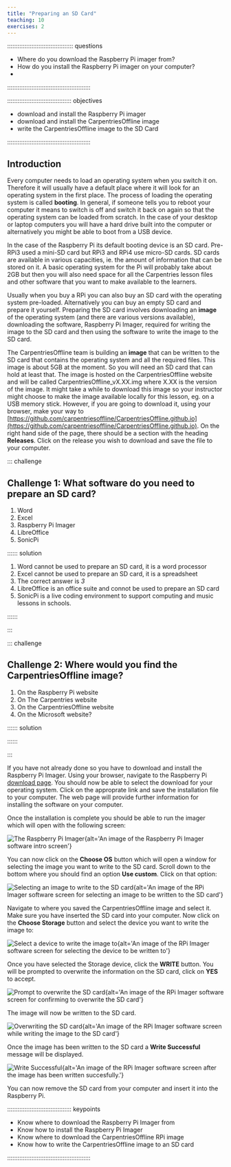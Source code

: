 ```yaml
---
title: "Preparing an SD Card"
teaching: 10
exercises: 2
---
```


:::::::::::::::::::::::::::::::::::::: questions 

- Where do you download the Raspberry Pi imager from?
- How do you install the Raspberry Pi imager on your computer?
- 

::::::::::::::::::::::::::::::::::::::::::::::::

::::::::::::::::::::::::::::::::::::: objectives

- download and install the Raspberry Pi imager
- download and install the CarpentriesOffline image
- write the CarpentriesOffline image to the SD Card

::::::::::::::::::::::::::::::::::::::::::::::::

## Introduction

Every computer needs to load an operating system when you switch it on. Therefore it will usually have a default place where it will look for an operating system in the first place. The process of loading the operating system is called **booting**. In general, if someone tells you to reboot your computer it means to switch is off and switch it back on again so that the operating system can be loaded from scratch. In the case of your desktop or laptop computers you will have a hard drive built into the computer or alternatively you might be able to boot from a USB device.

In the case of the Raspberry Pi its default booting device is an SD card. Pre-RPi3 used a mini-SD card but RPi3 and RPi4 use micro-SD cards. SD cards are available in various capacities, ie. the amount of information that can be stored on it. A basic operating system for the Pi will probably take about 2GB but then you will also need space for all the Carpentries lesson files and other software that you want to make available to the learners. 

Usually when you buy a RPi you can also buy an SD card with the operating system pre-loaded. Alternatively you can buy an empty SD card and prepare it yourself. Preparing the SD card involves downloading an **image** of the operating system (and there are various versions available), downloading the software, Raspberry Pi Imager, required for writing the image to the SD card and then using the software to write the image to the SD card.

The CarpentriesOffline team is building an **image** that can be written to the SD card that contains the operating system and all the required files. This image is about 5GB at the moment. So you will need an SD card that can hold at least that. The image is hosted on the CarpentriesOffline website and will be called CarpentriesOffline_vX.XX.img where X.XX is the version of the image. It might take a while to download this image so your instructor might choose to make the image available locally for this lesson, eg. on a USB memory stick. However, if you are going to download it, using your browser, make your way to [https://github.com/carpentriesoffline/CarpentriesOffline.github.io](https://github.com/carpentriesoffline/CarpentriesOffline.github.io). On the right hand side of the page, there should be a section with the heading **Releases**. Click on the release you wish to download and save the file to your computer.


::: challenge 

## Challenge 1: What software do you need to prepare an SD card?

1. Word
2. Excel
3. Raspberry Pi Imager
4. LibreOffice
5. SonicPi

:::::: solution

1. Word cannot be used to prepare an SD card, it is a word processor
3. Excel cannot be used to prepare an SD card, it is a spreadsheet
4. The correct answer is *3*
5. LibreOffice is an office suite and connot be used to prepare an SD card
6. SonicPi is a live coding environment to support computing and music lessons in schools.

::::::

:::

::: challenge

## Challenge 2: Where would you find the CarpentriesOffline image?

1. On the Raspberry Pi website
2. On The Carpentries website
3. On the CarpentriesOffline website
4. On the Microsoft website?

:::::: solution

::::::

:::


If you have not already done so you have to download and install the Raspberry Pi Imager. Using your browser, navigate to the Raspberry Pi [download page](https://www.raspberrypi.com/software/). You should now be able to select the download for your operating system. Click on the approprate link and save the installation file to your computer. The web page will provide further information for installing the software on your computer.

Once the installation is complete you should be able to run the imager which will open with the following screen:

![The Raspberry Pi Imager](RaspberryPiImager.png){alt='An image of the Raspberry Pi Imager software intro screen'}

You can now click on the **Choose OS** button which will open a window for selecting the image you want to write to the SD card. Scroll down to the bottom where you should find an option **Use custom**. Click on that option:

![Selecting an image to write to the SD card](ChooseImage.png){alt='An image of the RPi Imager software screen for selecting an image to be written to the SD card'}

Navigate to where you saved the CarpentriesOffline image and select it. Make sure you have inserted the SD card into your computer. Now click on the **Choose Storage** button and select the device you want to write the image to:

![Select a device to write the image to](SelectDevice.phg){alt='An image of the RPi Imager software screen for selecting the device to be written to'}

Once you have selected the Storage device, click the **WRITE** button. You will be prompted to overwrite the information on the SD card, click on **YES** to accept.

![Prompt to overwrite the SD card](PromptToOverwrite.png){alt='An image of the RPi Imager software screen for confirming to overwrite the SD card'}

The image will now be written to the SD card.

![Overwriting the SD card](Writing.png){alt='An image of the RPi Imager software screen while writing the image to the SD card'}

Once the image has been written to the SD card a **Write Successful** message will be displayed.

![Write Successful](ImageWritten.png){alt='An image of the RPi Imager software screen after the image has been written succesfully.'}

You can now remove the SD card from your computer and insert it into the Raspberry Pi.



::::::::::::::::::::::::::::::::::::: keypoints 

- Know where to download the Raspberry Pi Imager from
- Know how to install the Raspberry Pi Imager
- Know where to download the CarpentriesOffline RPi image
- Know how to write the CarpentriesOffline image to an SD card

::::::::::::::::::::::::::::::::::::::::::::::::

[r-markdown]: https://rmarkdown.rstudio.com/
